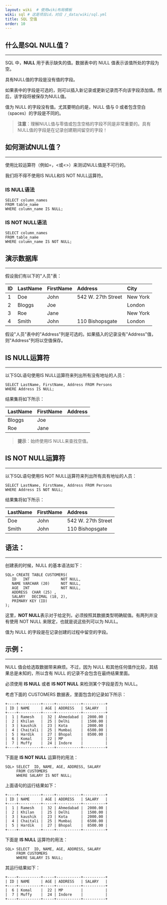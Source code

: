 ```yaml
---
layout: wiki  # 使用wiki布局模板
wiki: sql # 这是项目id，对应 /_data/wiki/sql.yml
title: SQL 空值
order: 10
---
```


## 什么是SQL NULL值？

------

SQL 中，**NULL** 用于表示缺失的值。数据表中的 NULL 值表示该值所处的字段为空。

具有NULL值的字段是没有值的字段。

如果表中的字段是可选的，则可以插入新记录或更新记录而不向该字段添加值。然后，该字段将被保存为NULL值。

值为 NULL 的字段没有值。尤其要明白的是，NULL 值与 0 或者包含空白（spaces）的字段是不同的。

> **注意**：理解NULL值与零值或包含空格的字段不同是非常重要的。具有NULL值的字段是在记录创建期间留空的字段！

## 如何测试NULL值？

------

使用比较运算符（例如=，<或<>）来测试NULL值是不可行的。

我们将不得不使用IS NULL和IS NOT NULL运算符。

### IS NULL语法

```
SELECT column_names
FROM table_name
WHERE column_name IS NULL;
```

### IS NOT NULL语法

```
SELECT column_names
FROM table_name
WHERE column_name IS NOT NULL;
```

## 演示数据库

------

假设我们有以下的"人员"表：

| ID   | LastName | FirstName | Address            | City     |
| :--- | :------- | :-------- | :----------------- | :------- |
| 1    | Doe      | John      | 542 W. 27th Street | New York |
| 2    | Bloggs   | Joe       |                    | London   |
| 3    | Roe      | Jane      |                    | New York |
| 4    | Smith    | John      | 110 Bishopsgate    | London   |

假设"人员"表中的"Address"列是可选的。如果插入的记录没有"Address"值，则"Address"列将以空值保存。

## IS NULL运算符

------

以下SQL语句使用IS NULL运算符来列出所有没有地址的人员：

```
SELECT LastName, FirstName, Address FROM Persons
WHERE Address IS NULL;
```

结果集将如下所示：

| LastName | FirstName | Address |
| :------- | :-------- | :------ |
| Bloggs   | Joe       |         |
| Roe      | Jane      |         |

> **提示**：始终使用IS NULL来查找空值。

## IS NOT NULL运算符

------

以下SQL语句使用IS NOT NULL运算符来列出所有具有地址的人员：

```
SELECT LastName, FirstName, Address FROM Persons
WHERE Address IS NOT NULL;
```

结果集将如下所示：

| LastName | FirstName | Address            |
| :------- | :-------- | :----------------- |
| Doe      | John      | 542 W. 27th Street |
| Smith    | John      | 110 Bishopsgate    |

## 语法：

------

创建表的时候，NULL 的基本语法如下：

```
SQL> CREATE TABLE CUSTOMERS(
   ID   INT              NOT NULL,
   NAME VARCHAR (20)     NOT NULL,
   AGE  INT              NOT NULL,
   ADDRESS  CHAR (25) ,
   SALARY   DECIMAL (18, 2),       
   PRIMARY KEY (ID)
);
```

这里，**NOT NULL**表示对于给定列，必须按照其数据类型明确赋值。有两列并没有使用 NOT NULL 来限定，也就是说这些列可以为 NULL。

值为 NULL 的字段是在记录创建的过程中留空的字段。

## 示例：

------

NULL 值会给选取数据带来麻烦。不过，因为 NULL 和其他任何值作比较，其结果总是未知的，所以含有 NULL 的记录不会包含在最终结果里面。

必须使用 **IS NULL** 或者 **IS NOT NULL** 来检测某个字段是否为 NULL。

考虑下面的 CUSTOMERS 数据表，里面包含的记录如下所示：

```
+----+----------+-----+-----------+----------+
| ID | NAME     | AGE | ADDRESS   | SALARY   |
+----+----------+-----+-----------+----------+
|  1 | Ramesh   |  32 | Ahmedabad |  2000.00 |
|  2 | Khilan   |  25 | Delhi     |  1500.00 |
|  3 | kaushik  |  23 | Kota      |  2000.00 |
|  4 | Chaitali |  25 | Mumbai    |  6500.00 |
|  5 | Hardik   |  27 | Bhopal    |  8500.00 |
|  6 | Komal    |  22 | MP        |          |
|  7 | Muffy    |  24 | Indore    |          |
+----+----------+-----+-----------+----------+
```

下面是 **IS NOT NULL** 运算符的用法：

```
SQL> SELECT  ID, NAME, AGE, ADDRESS, SALARY
     FROM CUSTOMERS
     WHERE SALARY IS NOT NULL;
```

上面语句的运行结果如下：

```
+----+----------+-----+-----------+----------+
| ID | NAME     | AGE | ADDRESS   | SALARY   |
+----+----------+-----+-----------+----------+
|  1 | Ramesh   |  32 | Ahmedabad |  2000.00 |
|  2 | Khilan   |  25 | Delhi     |  1500.00 |
|  3 | kaushik  |  23 | Kota      |  2000.00 |
|  4 | Chaitali |  25 | Mumbai    |  6500.00 |
|  5 | Hardik   |  27 | Bhopal    |  8500.00 |
+----+----------+-----+-----------+----------+
```

下面是 **IS NULL** 运算符的用法：

```
SQL> SELECT  ID, NAME, AGE, ADDRESS, SALARY
     FROM CUSTOMERS
     WHERE SALARY IS NULL;
```

其运行结果如下：

```
+----+----------+-----+-----------+----------+
| ID | NAME     | AGE | ADDRESS   | SALARY   |
+----+----------+-----+-----------+----------+
|  6 | Komal    |  22 | MP        |          |
|  7 | Muffy    |  24 | Indore    |          |
+----+----------+-----+-----------+----------+
```
